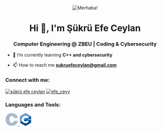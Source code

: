 <p align="center">
  <img src="https://media0.giphy.com/media/v1.Y2lkPTc5MGI3NjExOW5scHRzYWIyN2l2aWRpNjZ3eHNwejl0NGZ3ejZiaWxweDFqMzRlciZlcD12MV9pbnRlcm5hbF9naWZfYnlfaWQmY3Q9Zw/6n8QfoQhIoKWR9uLt5/giphy.gif" alt="Merhaba!"/>
</p>
<h1 align="center">Hi 👋, I'm Şükrü Efe Ceylan</h1>
<h3 align="center">Computer Engineering @ ZBEU | Coding & Cybersecurity</h3>

- 🌱 I’m currently learning **C++ and cybersecurity**

- 📫 How to reach me **sukruefeceylan@gmail.com**

<h3 align="left">Connect with me:</h3>
<p align="left">
<a href="https://linkedin.com/in/şükrü efe ceylan" target="blank"><img align="center" src="https://raw.githubusercontent.com/rahuldkjain/github-profile-readme-generator/master/src/images/icons/Social/linked-in-alt.svg" alt="şükrü efe ceylan" height="30" width="40" /></a>
<a href="https://instagram.com/efe_ceyy" target="blank"><img align="center" src="https://raw.githubusercontent.com/rahuldkjain/github-profile-readme-generator/master/src/images/icons/Social/instagram.svg" alt="efe_ceyy" height="30" width="40" /></a>
</p>

<h3 align="left">Languages and Tools:</h3>
<p align="left"> <a href="https://www.cprogramming.com/" target="_blank" rel="noreferrer"> <img src="https://raw.githubusercontent.com/devicons/devicon/master/icons/c/c-original.svg" alt="c" width="40" height="40"/> </a> <a href="https://www.w3schools.com/cpp/" target="_blank" rel="noreferrer"> <img src="https://raw.githubusercontent.com/devicons/devicon/master/icons/cplusplus/cplusplus-original.svg" alt="cplusplus" width="40" height="40"/> </a> </p>


